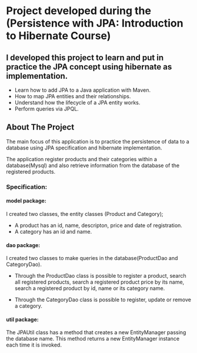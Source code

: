 # Project developed during the (Persistence with JPA: Introduction to Hibernate Course)

## I developed this project to learn and put in practice the JPA concept using hibernate as implementation.

* Learn how to add JPA to a Java application with Maven.
* How to map JPA entities and their relationships.
* Understand how the lifecycle of a JPA entity works.
* Perform queries via JPQL.

## About The Project
The main focus of this application is to practice the persistence of data to a database using JPA specification and hibernate implementation.

The application register products and their categories within a database(Mysql) and also retrieve information from the database of the registered products.

### Specification:
#### model package:
I created two classes, the entity classes (Product and Category);
 - A product has an id, name, descripton, price and date of registration.
 - A category has an id and name.

#### dao package:
I created two classes to make queries in the database(ProductDao and CategoryDao).
- Through the ProductDao class is possible to register a product, search all registered products, search a registered product price by its name, search a registered product by id, name or its category name.

- Through the CategoryDao class is possible to register, update or remove a category.

#### util package:
The JPAUtil class has a method that creates a new EntityManager passing the database name. This method returns a new EntityManager instance each time it is invoked.
